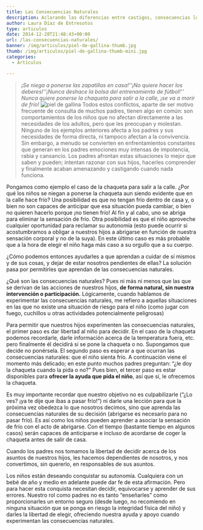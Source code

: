 ```yaml
---
title: Las Consecuencias Naturales
description: Aclarando las diferencias entre castigos, consecuencias lógicas, consecuencias naturales y otros términos semejantes que usamos con los niños.
author: Laura Díaz de Entresotos
type: articulos
date: 2014-12-28T21:48:43+00:00
url: /las-consecuencias-naturales/
banner: /img/articulos/piel-de-gallina-thumb.jpg
thumb: /img/articulos/piel-de-gallina-thumb-mini.jpg
categories:
  - Artículos

---
```

> _¡Se niega a ponerse las zapatillas en casa!’’¡No quiere hacer los deberes!’’¡Nunca deshace la bolsa del entrenamiento de fútbol!’’ Nunca quiere ponerse la chaqueta para salir a la calle, ¡se va a morir de frío!_
![piel de gallina][pic1]
Todos estos conflictos, aparte de ser motivo frecuente de consulta de muchos padres, tienen algo en común: son comportamientos de los niños que no afectan directamente a las necesidades de los adultos, pero que les preocupan y molestan. Ninguno de los ejemplos anteriores afecta a los padres y sus necesidades de forma directa, ni tampoco afectan a la convivencia. Sin embargo, a menudo se convierten en enfrentamientos constantes que generan en los padres emociones muy intensas de impotencia, rabia y cansancio. Los padres afrontan estas situaciones lo mejor que saben y pueden; intentan razonar con sus hijos, hacerles comprender y finalmente acaban amenazando y castigando cuando nada funciona.

Pongamos como ejemplo el caso de la chaqueta para salir a la calle. ¿Por qué los niños se niegan a ponerse la chaqueta aun siendo evidente que en la calle hace frío? Una posibilidad es que no tengan frío dentro de casa y, o bien no son capaces de anticipar que esa situación pueda cambiar, o bien no quieren hacerlo porque ¡no tienen frío! Al fin y al cabo, uno se abriga para eliminar la sensación de frío. Otra posibilidad es que el niño aproveche cualquier oportunidad para reclamar su autonomía (esto puede ocurrir si acostumbramos a obligar a nuestros hijos a abrigarse en función de nuestra sensación corporal y no de la suya). En este último caso es más probable que a la hora de elegir el niño haga más caso a su orgullo que a su cuerpo.

¿Cómo podemos entonces ayudarles a que aprendan a cuidar de sí mismos y de sus cosas, y dejar de estar nosotros pendientes de ellas? La solución pasa por permitirles que aprendan de las consecuencias naturales.

¿Qué son las consecuencias naturales? Pues ni más ni menos que las que se derivan de las acciones de nuestros hijos, **de forma natural, sin nuestra intervención o participación.** Lógicamente, cuando hablamos de experimentar las consecuencias naturales, me refiero a aquellas situaciones en las que no existe una situación de riesgo para el niño (como jugar con fuego, cuchillos u otras actividades potencialmente peligrosas)

Para permitir que nuestros hijos experimenten las consecuencias naturales, el primer paso es dar libertad al niño para decidir. En el caso de la chaqueta podemos recordarle, darle información acerca de la temperatura fuera, etc. pero finalmente él decidirá si se pone la chaqueta o no. Supongamos que decide no ponérsela. El segundo paso es esperar a que ocurran las consecuencias naturales: que el niño sienta frío. A continuación viene el momento más delicado; en este punto muchos padres preguntan: “¿le doy la chaqueta cuando la pida o no?” Pues bien, el tercer paso es estar disponibles para **ofrecer la ayuda que pida el niño**, así que sí, le ofrecemos la chaqueta.

Es muy importante recordar que nuestro objetivo no es culpabilizarle (“¿Lo ves? ¡ya te dije que ibas a pasar frío!”) ni darle una lección para que la próxima vez obedezca lo que nosotros decimos, sino que aprenda las consecuencias naturales de su decisión (abrigarse es necesario para no pasar frío). Es así como los niños pueden aprender a asociar la sensación de frío con el acto de abrigarse. Con el tiempo (bastante tiempo en algunos casos) serán capaces de anticiparse e incluso de acordarse de coger la chaqueta antes de salir de casa.

Cuando los padres nos tomamos la libertad de decidir acerca de los asuntos de nuestros hijos, les hacemos dependientes de nosotros, y nos convertimos, sin quererlo, en responsables de sus asuntos.

Los niños están deseando conquistar su autonomía. Cualquiera con un bebé de año y medio en adelante puede dar fe de esta afirmación. Pero para hacer esta conquista necesitan decidir, equivocarse y aprender de sus errores. Nuestro rol como padres no es tanto “enseñarles” como proporcionarles un entorno seguro (desde luego, no recomiendo en ninguna situación que se ponga en riesgo la integridad física del niño) y darles la libertad de elegir, ofreciendo nuestra ayuda y apoyo cuando experimentan las consecuencias naturales.

 [pic1]: /img/articulos/piel-de-gallina.jpg